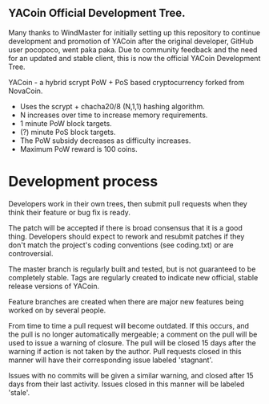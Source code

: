 YACoin Official Development Tree.
---------------------------------------
Many thanks to WindMaster for initially setting up this repository to continue development and promotion of YACoin after the original
developer, GitHub user pocopoco, went paka paka. Due to community feedback and the need for an updated and stable client, this is now the official YACoin Development Tree. 

YACoin - a hybrid scrypt PoW + PoS based cryptocurrency forked from NovaCoin.

* Uses the scrypt + chacha20/8 (N,1,1) hashing algorithm.
* N increases over time to increase memory requirements.
* 1 minute PoW block targets.
* (?) minute PoS block targets.
* The PoW subsidy decreases as difficulty increases.
* Maximum PoW reward is 100 coins.

Development process
===========================

Developers work in their own trees, then submit pull requests when
they think their feature or bug fix is ready.

The patch will be accepted if there is broad consensus that it is a
good thing.  Developers should expect to rework and resubmit patches
if they don't match the project's coding conventions (see coding.txt)
or are controversial.

The master branch is regularly built and tested, but is not guaranteed
to be completely stable. Tags are regularly created to indicate new
official, stable release versions of YACoin.

Feature branches are created when there are major new features being
worked on by several people.

From time to time a pull request will become outdated. If this occurs, and
the pull is no longer automatically mergeable; a comment on the pull will
be used to issue a warning of closure. The pull will be closed 15 days
after the warning if action is not taken by the author. Pull requests closed
in this manner will have their corresponding issue labeled 'stagnant'.

Issues with no commits will be given a similar warning, and closed after
15 days from their last activity. Issues closed in this manner will be 
labeled 'stale'.
